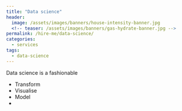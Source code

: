 ```yaml
---
title: "Data science"
header:
  image: /assets/images/banners/house-intensity-banner.jpg
  <!-- teaser: /assets/images/banners/gas-hydrate-banner.jpg -->
permalink: /hire-me/data-science/
categories: 
  - services
tags:
  - data-science
---
```


<!--
Refer to http://r4ds.had.co.nz/index.html

-->

Data science is a fashionable 

* Transform
* Visualise
* Model
* 

